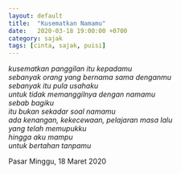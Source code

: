 ```yaml
---
layout: default
title:  "Kusematkan Namamu"
date:   2020-03-18 19:00:00 +0700
category: sajak
tags: [cinta, sajak, puisi]
---
```

<i>kusematkan panggilan itu kepadamu<br>
sebanyak orang yang bernama sama denganmu<br>
sebanyak itu pula usahaku<br> 
untuk tidak memanggilnya dengan namamu<br>
sebab bagiku<br> itu bukan sekadar soal namamu<br>
ada kenangan, kekecewaan, pelajaran masa lalu<br>
yang telah memupukku<br>
hingga aku mampu<br>
untuk bertahan tanpamu<br></i>

<time>Pasar Minggu, 18 Maret 2020</time>
